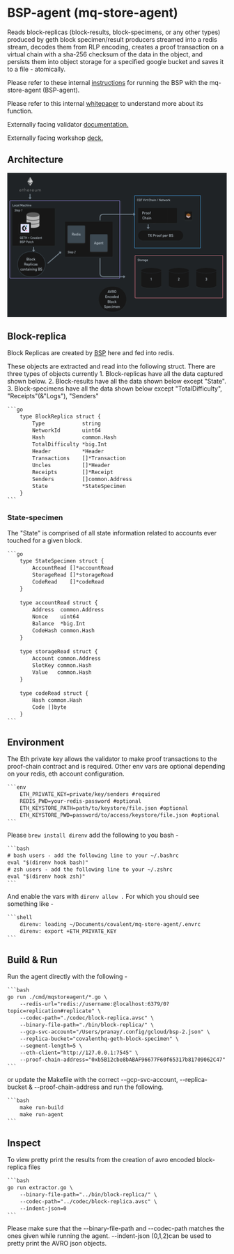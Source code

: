 # BSP-agent (mq-store-agent)

Reads block-replicas (block-results, block-specimens, or any other types) produced by geth block specimen/result producers streamed into a redis stream, decodes them from RLP encoding, creates a proof transaction on a virtual chain with a sha-256 checksum of the data in the object, and persists them into object storage for a specified google bucket and saves it to a file - atomically.

Please refer to these internal [instructions](https://docs.google.com/document/d/1BMC9-VXZfpB6mGczSu8ylUXJZ_CIx4ephepDtlruv_Q/edit?usp=sharing) for running the BSP with the mq-store-agent (BSP-agent).

Please refer to this internal [whitepaper](https://docs.google.com/document/d/1J6RalVVfMSh2kSKNHM3Agb4GngzWVw9e1PqLSVb3-PU/edit#) to understand more about its function.

Externally facing validator [documentation.](https://www.notion.so/covalenthq/Validator-Documentation-e9fdba94c9e149aeba798ece303dc5d4)

Externally facing workshop [deck.](https://docs.google.com/presentation/d/1qInReJcMxvVywJ8onoFPoKCwuorJ8LpOn3hwLJIl7bg/edit?usp=sharing)

## Architecture

![diagram](arch.png)

## Block-replica

Block Replicas are created by [BSP](https://docs.google.com/document/d/1BMC9-VXZfpB6mGczSu8ylUXJZ_CIx4ephepDtlruv_Q/edit#heading=h.5owqpz3w99gp) here and fed into redis.

These objects are extracted and read into the following struct. There are three types  of objects currently
    1. Block-replicas have all the data captured shown below.
    2. Block-results have all the data shown below except "State".
    3. Block-specimens have all the data shown below except "TotalDifficulty", "Receipts"(&"Logs"), "Senders"

    ```go
        type BlockReplica struct {
            Type            string
            NetworkId       uint64
            Hash            common.Hash
            TotalDifficulty *big.Int
            Header          *Header
            Transactions    []*Transaction
            Uncles          []*Header
            Receipts        []*Receipt
            Senders         []common.Address
            State           *StateSpecimen
        }
    ```

### State-specimen

The "State" is comprised of all state information related to accounts ever touched for a given block.

    ```go
        type StateSpecimen struct {
            AccountRead []*accountRead
            StorageRead []*storageRead
            CodeRead    []*codeRead
        }

        type accountRead struct {
            Address  common.Address
            Nonce    uint64
            Balance  *big.Int
            CodeHash common.Hash
        }

        type storageRead struct {
            Account common.Address
            SlotKey common.Hash
            Value   common.Hash
        }

        type codeRead struct {
            Hash common.Hash
            Code []byte
        }
    ```

## Environment

The Eth private key allows the validator to make proof transactions to the proof-chain contract and is required.
Other env vars are optional depending on your redis, eth account configuration.

    ```env
        ETH_PRIVATE_KEY=private/key/senders #required
        REDIS_PWD=your-redis-password #optional
        ETH_KEYSTORE_PATH=path/to/keystore/file.json #optional
        ETH_KEYSTORE_PWD=password/to/access/keystore/file.json #optional
    ```
Please `brew install direnv` add the following to you bash -

    ```bash
    # bash users - add the following line to your ~/.bashrc
    eval "$(direnv hook bash)"
    # zsh users - add the following line to your ~/.zshrc
    eval "$(direnv hook zsh)"
    ```

And enable the vars with `direnv allow .`
For which you should see something like -

    ```shell
        direnv: loading ~/Documents/covalent/mq-store-agent/.envrc
        direnv: export +ETH_PRIVATE_KEY
    ```

## Build & Run

Run the agent directly with the following -

    ```bash
    go run ./cmd/mqstoreagent/*.go \ 
        --redis-url="redis://username:@localhost:6379/0?topic=replication#replicate" \ 
        --codec-path="./codec/block-replica.avsc" \ 
        --binary-file-path="./bin/block-replica/" \ 
        --gcp-svc-account="/Users/pranay/.config/gcloud/bsp-2.json" \ 
        --replica-bucket="covalenthq-geth-block-specimen" \ 
        --segment-length=5 \ 
        --eth-client="http://127.0.0.1:7545" \ 
        --proof-chain-address="0xb5B12cbe8bABAF96677F60f65317b81709062C47"
    ```
or update the Makefile with the correct --gcp-svc-account, --replica-bucket & --proof-chain-address
and run the following.

    ```bash
        make run-build
        make run-agent
    ```

## Inspect

To view pretty print the results from the creation of avro encoded block-replica files

    ```bash
    go run extractor.go \ 
        --binary-file-path="../bin/block-replica/" \ 
        --codec-path="../codec/block-replica.avsc" \ 
        --indent-json=0
    ```

Please make sure that the --binary-file-path and --codec-path matches the ones given while running the agent.
--indent-json (0,1,2)can be used to pretty print the AVRO json objects.
